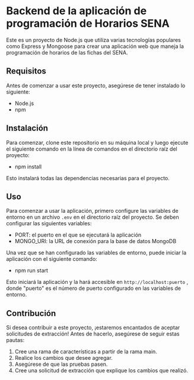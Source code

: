 # Backend de la aplicación de programación de Horarios SENA

Este es un proyecto de Node.js que utiliza varias tecnologías populares como Express y Mongoose para crear una aplicación web que maneja la programación de horarios de las fichas del SENA.

## Requisitos

Antes de comenzar a usar este proyecto, asegúrese de tener instalado lo siguiente:

- Node.js
- npm

## Instalación

Para comenzar, clone este repositorio en su máquina local y luego ejecute el siguiente comando en la línea de comandos en el directorio raíz del proyecto:

- npm install

Esto instalará todas las dependencias necesarias para el proyecto.

## Uso

Para comenzar a usar la aplicación, primero configure las variables de entorno en un archivo `.env` en el directorio raíz del proyecto. Se deben configurar las siguientes variables:

- PORT: el puerto en el que se ejecutará la aplicación
- MONGO_URI: la URL de conexión para la base de datos MongoDB

Una vez que se han configurado las variables de entorno, puede iniciar la aplicación con el siguiente comando:

- npm run start

Esto iniciará la aplicación y la hará accesible en `http://localhost:puerto` , donde "puerto" es el número de puerto configurado en las variables de entorno.

## Contribución

Si desea contribuir a este proyecto, ¡estaremos encantados de aceptar solicitudes de extracción! Antes de hacerlo, asegúrese de seguir estas pautas:

1. Cree una rama de características a partir de la rama main.
2. Realice los cambios que desee agregar.
3. Asegúrese de que las pruebas pasen.
4. Cree una solicitud de extracción que explique los cambios que realizó.
